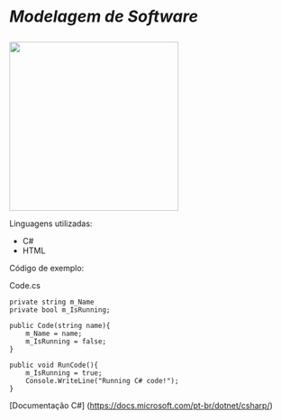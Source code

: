 <h1><p><em>Modelagem de Software</em></p></h1>

<div align="left">
<img src="https://user-images.githubusercontent.com/55283788/133928670-8a599dde-9df3-45fc-9e22-eb08931ca96b.png" width="300px" />
</div>

<p>Linguagens utilizadas:</p>

<ul>
    <li>C#</li>
    <li>HTML</li>
</ul>

<p>Código de exemplo:</p>
<p>
    Code.cs
    
    private string m_Name
    private bool m_IsRunning;
    
    public Code(string name){
        m_Name = name;
        m_IsRunning = false;
    }
    
    public void RunCode(){
        m_IsRunning = true;
        Console.WriteLine("Running C# code!");
    }
</p>
  
  [Documentação C#]
  (https://docs.microsoft.com/pt-br/dotnet/csharp/)
